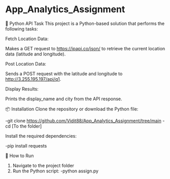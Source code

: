 # App_Analytics_Assignment

🐍 Python API Task
This project is a Python-based solution that performs the following tasks:

Fetch Location Data:

Makes a GET request to https://ipapi.co/json/ to retrieve the current location data (latitude and longitude).

Post Location Data:

Sends a POST request with the latitude and longitude to http://3.255.195.197/api/q1.

Display Results:

Prints the display_name and city from the API response.


📦 Installation
Clone the repository or download the Python file:

-git clone https://github.com/Vidit88/App_Analytics_Assignment/tree/main
-cd [To the folder]

Install the required dependencies:

-pip install requests


🏃 How to Run

1. Navigate to the project folder
2. Run the Python script:
   -python assign.py
